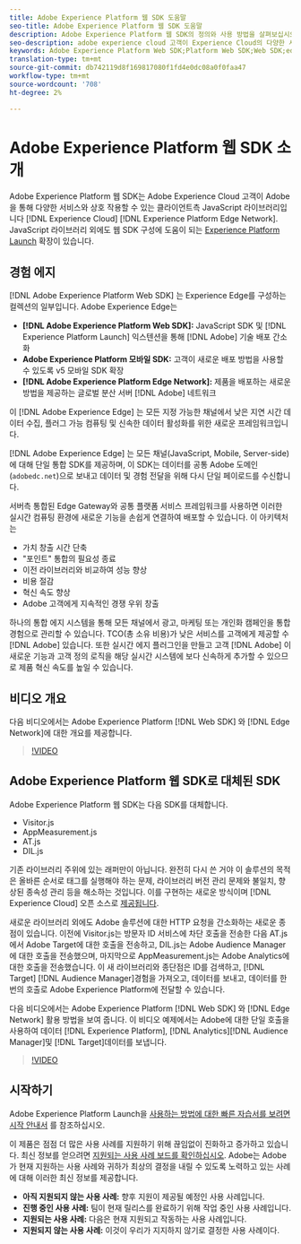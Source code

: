 ```yaml
---
title: Adobe Experience Platform 웹 SDK 도움말
seo-title: Adobe Experience Platform 웹 SDK 도움말
description: Adobe Experience Platform 웹 SDK의 정의와 사용 방법을 살펴보십시오.
seo-description: adobe experience cloud 고객이 Experience Cloud의 다양한 서비스와 상호 작용할 수 있도록 허용
keywords: Adobe Experience Platform Web SDK;Platform Web SDK;Web SDK;edge;Visitor.js;AppMeasurement.js;AT.js;DIL.js;web sdk;SDK;web SDK;Launch;launch
translation-type: tm+mt
source-git-commit: db742119d8f169817080f1fd4e0dc08a0f0faa47
workflow-type: tm+mt
source-wordcount: '708'
ht-degree: 2%

---
```



# Adobe Experience Platform 웹 SDK 소개

Adobe Experience Platform 웹 SDK는 Adobe Experience Cloud 고객이 Adobe을 통해 다양한 서비스와 상호 작용할 수 있는 클라이언트측 JavaScript 라이브러리입니다 [!DNL Experience Cloud] [!DNL Experience Platform Edge Network]. JavaScript 라이브러리 외에도 웹 SDK 구성에 도움이 되는 [Experience Platform Launch](https://docs.adobe.com/content/help/ko-KR/launch/using/extensions-ref/adobe-extension/aep-extension/overview.html) 확장이 있습니다.

## 경험 에지

[!DNL Adobe Experience Platform Web SDK] 는 Experience Edge를 구성하는 컬렉션의 일부입니다. Adobe Experience Edge는

* **[!DNL Adobe Experience Platform Web SDK]:** JavaScript SDK 및 [!DNL Experience Platform Launch] 익스텐션을 통해 [!DNL Adobe] 기술 배포 간소화
* **Adobe Experience Platform 모바일 SDK:** 고객이 새로운 배포 방법을 사용할 수 있도록 v5 모바일 SDK 확장
* **[!DNL Adobe Experience Platform Edge Network]:** 제품을 배포하는 새로운 방법을 제공하는 글로벌 분산 서버 [!DNL Adobe] 네트워크

이 [!DNL Adobe Experience Edge] 는 모든 지정 가능한 채널에서 낮은 지연 시간 데이터 수집, 플러그 가능 컴퓨팅 및 신속한 데이터 활성화를 위한 새로운 프레임워크입니다.

[!DNL Adobe Experience Edge] 는 모든 채널(JavaScript, Mobile, Server-side)에 대해 단일 통합 SDK를 제공하며, 이 SDK는 데이터를 공통 Adobe 도메인(`adobedc.net`)으로 보내고 데이터 및 경험 전달을 위해 다시 단일 페이로드를 수신합니다.

서버측 통합된 Edge Gateway와 공통 플랫폼 서비스 프레임워크를 사용하면 이러한 실시간 컴퓨팅 환경에 새로운 기능을 손쉽게 연결하여 배포할 수 있습니다.  이 아키텍처는

* 가치 창출 시간 단축
* &quot;포인트&quot; 통합의 필요성 종료
* 이전 라이브러리와 비교하여 성능 향상
* 비용 절감
* 혁신 속도 향상
* Adobe 고객에게 지속적인 경쟁 우위 창출

하나의 통합 에지 시스템을 통해 모든 채널에서 광고, 마케팅 또는 개인화 캠페인을 통합 경험으로 관리할 수 있습니다.  TCO(총 소유 비용)가 낮은 서비스를 고객에게 제공할 수 [!DNL Adobe] 있습니다.  또한 실시간 에지 플러그인을 만들고 고객 [!DNL Adobe] 이 새로운 기능과 고객 정의 로직을 해당 실시간 시스템에 보다 신속하게 추가할 수 있으므로 제품 혁신 속도를 높일 수 있습니다.

## 비디오 개요

다음 비디오에서는 Adobe Experience Platform [!DNL Web SDK] 와 [!DNL Edge Network]에 대한 개요를 제공합니다.

>[!VIDEO](https://video.tv.adobe.com/v/34141?quality=12&learn=on)

## Adobe Experience Platform 웹 SDK로 대체된 SDK

Adobe Experience Platform 웹 SDK는 다음 SDK를 대체합니다.

* Visitor.js
* AppMeasurement.js
* AT.js
* DIL.js

기존 라이브러리 주위에 있는 래퍼만이 아닙니다. 완전히 다시 쓴 거야 이 솔루션의 목적은 올바른 순서로 태그를 실행해야 하는 문제, 라이브러리 버전 관리 문제와 불일치, 향상된 종속성 관리 등을 해소하는 것입니다. 이를 구현하는 새로운 방식이며 [!DNL Experience Cloud] 오픈 소스로 [제공됩니다](https://github.com/adobe/alloy).

새로운 라이브러리 외에도 Adobe 솔루션에 대한 HTTP 요청을 간소화하는 새로운 종점이 있습니다. 이전에 Visitor.js는 방문자 ID 서비스에 차단 호출을 전송한 다음 AT.js에서 Adobe Target에 대한 호출을 전송하고, DIL.js는 Adobe Audience Manager에 대한 호출을 전송했으며, 마지막으로 AppMeasurement.js는 Adobe Analytics에 대한 호출을 전송했습니다. 이 새 라이브러리와 종단점은 ID를 검색하고, [!DNL Target] [!DNL Audience Manager]경험을 가져오고, 데이터를 보내고, 데이터를 한 번의 호출로 Adobe Experience Platform에 전달할 수 있습니다.

다음 비디오에서는 Adobe Experience Platform [!DNL Web SDK] 와 [!DNL Edge Network] 활용 방법을 보여 줍니다. 이 비디오 예제에서는 Adobe에 대한 단일 호출을 사용하여 데이터 [!DNL Experience Platform], [!DNL Analytics][!DNL Audience Manager]및 [!DNL Target]데이터를 보냅니다.

>[!VIDEO](https://video.tv.adobe.com/v/34148?quality=12&learn=on)

## 시작하기

Adobe Experience Platform Launch을 [사용하는 방법에 대한 빠른 자습서를 보려면 시작 안내서](consent/iab-tcf/with-launch.md) 를 참조하십시오.

이 제품은 점점 더 많은 사용 사례를 지원하기 위해 끊임없이 진화하고 증가하고 있습니다. 최신 정보를 얻으려면 [지원되는 사용 사례 보드를 확인하십시오](https://github.com/adobe/alloy/projects/5). Adobe는 Adobe가 현재 지원하는 사용 사례와 귀하가 최상의 결정을 내릴 수 있도록 노력하고 있는 사례에 대해 이러한 최신 정보를 제공합니다.

* **아직 지원되지 않는 사용 사례:** 향후 지원이 제공될 예정인 사용 사례입니다.
* **진행 중인 사용 사례:** 팀이 현재 릴리스를 완료하기 위해 작업 중인 사용 사례입니다.
* **지원되는 사용 사례:** 다음은 현재 지원되고 작동하는 사용 사례입니다.
* **지원되지 않는 사용 사례:** 이것이 우리가 지지하지 않기로 결정한 사용 사례이다.
